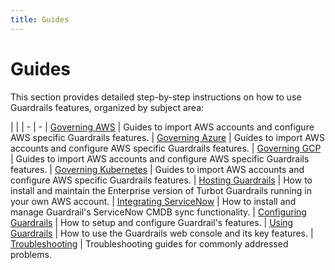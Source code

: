 ```yaml
---
title: Guides
---
```


# Guides

This section provides detailed step-by-step instructions on how to use Guardrails features, organized by subject area:

| |
| - | -
| [Governing AWS](guides/aws) | Guides to import AWS accounts and configure AWS specific Guardrails features.
| [Governing Azure](guides/azure) | Guides to import AWS accounts and configure AWS specific Guardrails features.
| [Governing GCP](guides/gcp) | Guides to import AWS accounts and configure AWS specific Guardrails features.
| [Governing Kubernetes](guides/kubernetes) | Guides to import AWS accounts and configure AWS specific Guardrails features.
| [Hosting Guardrails](guides/hosting-guardrails) | How to install and maintain the Enterprise version of Turbot Guardrails running in your own AWS account.
| [Integrating ServiceNow](guides/servicenow) | How to install and manage Guardrail's ServiceNow CMDB sync functionality.
| [Configuring Guardrails](guides/configuring-guardrails) | How to setup and configure Guardrail's features.
| [Using Guardrails](guides/using-guardrails) | How to use the Guardrails web console and its key features.
| [Troubleshooting](guides/troubleshooting) | Troubleshooting guides for commonly addressed problems.
